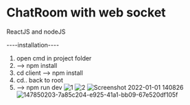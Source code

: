 # ChatRoom with web socket
ReactJS and nodeJS

----installation----
1. open cmd in project folder
2. --> npm install
3. cd client --> npm install
4. cd.. back to root
5. --> npm run dev
![1](https://user-images.githubusercontent.com/42487768/147850159-a1faa5b8-5e13-47ce-970b-5f95f2da3901.jpg)
![2](https://user-images.githubusercontent.com/42487768/147850161-4d6ea98a-1941-4cba-86a4-439ec0a44c46.jpg)
![Screenshot 2022-01-01 140826](https://user-images.githubusercontent.com/42487768/147850203-7a85c204-e925-41a1-bb09-67e520df105f.jpg)
![147850203-7a85c204-e925-41a1-bb09-67e520df105f](https://user-images.githubusercontent.com/42487768/147850210-a2c00b6f-e5f3-4b14-9164-b7822270697b.jpg)
